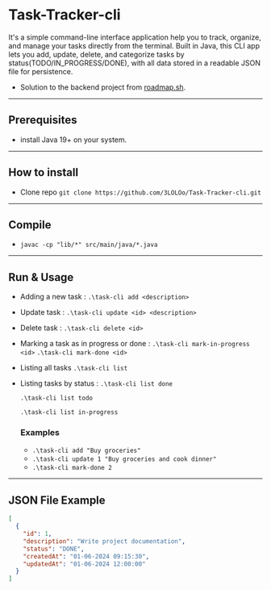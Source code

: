 # **Task-Tracker-cli**
It's a simple command-line interface application help you to track, organize, and manage your tasks directly from the terminal. Built in Java, this CLI app lets you add, update, delete, and categorize tasks by status(TODO/IN_PROGRESS/DONE), with all data stored in a readable JSON file for persistence.
  - Solution to the backend project from [roadmap.sh](https://roadmap.sh/projects/task-tracker).
***

## Prerequisites
- install Java 19+ on your system.
***

## How to install
- Clone repo `git clone https://github.com/3LOLOo/Task-Tracker-cli.git`
***

## Compile
- `javac -cp "lib/*" src/main/java/*.java`
***

## Run & Usage
- Adding a new task : `.\task-cli add <description>`

- Update task : `.\task-cli update <id> <description>`

- Delete task : `.\task-cli delete <id>`

- Marking a task as in progress or done :
  `.\task-cli mark-in-progress <id>`
  `.\task-cli mark-done <id>`
  
- Listing all tasks `.\task-cli list`

- Listing tasks by status :
  `.\task-cli list done`
  
  `.\task-cli list todo`
  
  `.\task-cli list in-progress`

  ### Examples
  + `.\task-cli add "Buy groceries"`
  + `.\task-cli update 1 "Buy groceries and cook dinner"`
  + `.\task-cli mark-done 2`
***

## **JSON File Example**
```json
[
  {
    "id": 1,
    "description": "Write project documentation",
    "status": "DONE",
    "createdAt": "01-06-2024 09:15:30",
    "updatedAt": "01-06-2024 12:00:00"
  }
]
